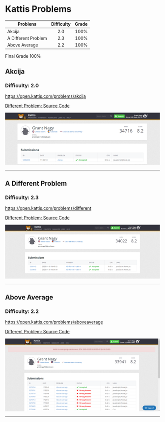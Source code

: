 # Kattis Problems

| Problens        | Difficulty           | Grade  |
| ------------- |:-------------:| -----:|
| Akcija    | 2.0 | 100% |
| A Different Problem  | 2.3 |   100% |
| Above Average | 2.2  |    100% |

Final Grade 100%


## Akcija
### Difficulty: 2.0
https://open.kattis.com/problems/akcija

[Different Problem: Source Code](https://github.com/grantnagy/AdvJS-gnagy/blob/master/kattis/Akcija/Akcija.js)

![kattis0](Capture.PNG)

***

## A Different Problem
### Difficulty: 2.3
https://open.kattis.com/problems/different

[Different Problem: Source Code](https://github.com/grantnagy/AdvJS-gnagy/blob/master/kattis/Different/different.js)

![kattis1](screenshot1.PNG)

***

## Above Average
### Difficulty: 2.2
https://open.kattis.com/problems/aboveaverage

[Different Problem: Source Code](https://github.com/grantnagy/AdvJS-gnagy/blob/master/kattis/above%20average/aa.js)

![kattis2](screenshot2.PNG)

***
